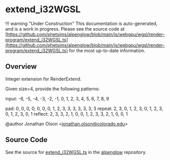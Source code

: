 # extend_i32WGSL

!!! warning "Under Construction"
    This documentation is auto-generated, and is a work in progress. Please see the source code at
    [https://github.com/phetsims/alpenglow/blob/main/js/webgpu/wgsl/render-program/extend_i32WGSL.ts](https://github.com/phetsims/alpenglow/blob/main/js/webgpu/wgsl/render-program/extend_i32WGSL.ts) for the most up-to-date information.

## Overview

Integer extension for RenderExtend.

Given size=4, provide the following patterns:

input:  -6, -5, -4, -3, -2, -1, 0, 1, 2, 3, 4, 5, 6, 7, 8, 9

pad:     0,  0,  0,  0,  0,  0, 0, 1, 2, 3, 3, 3, 3, 3, 3, 3
repeat:  2,  3,  0,  1,  2,  3, 0, 1, 2, 3, 0, 1, 2, 3, 0, 1
reflect: 2,  3,  3,  2,  1,  0, 0, 1, 2, 3, 3, 2, 1, 0, 0, 1

@author Jonathan Olson &lt;jonathan.olson@colorado.edu&gt;



## Source Code

See the source for [extend_i32WGSL.ts](https://github.com/phetsims/alpenglow/blob/main/js/webgpu/wgsl/render-program/extend_i32WGSL.ts) in the [alpenglow](https://github.com/phetsims/alpenglow) repository.
